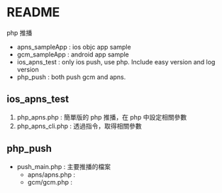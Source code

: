 # README

php 推播
- apns_sampleApp : ios objc app sample
- gcm_sampleApp : android app sample
- ios_apns_test : only ios push, use php. Include easy version and log version
- php_push : both push gcm and apns.

## ios_apns_test

1. php_apns.php : 簡單版的 php 推播，在 php 中設定相關參數
2. php_apns_cli.php : 透過指令，取得相關參數 

## php_push

- push_main.php : 主要推播的檔案
	- apns/apns.php : 
	- gcm/gcm.php : 
